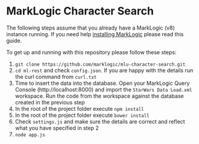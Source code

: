 # MarkLogic Character Search

The following steps assume that you already have a MarkLogic (v8) instance running. If you need help [installing MarkLogic](http://docs.marklogic.com/guide/installation/procedures#id_28962) please read this guide.

To get up and running with this repository please follow these steps:

1. `git clone https://github.com/marklogic/mlu-character-search.git`
2. `cd ml-rest` and check `config.json`. If you are happy with the details run the curl command from `curl.txt`
3. Time to insert the data into the database. Open your MarkLogic Query Console (http://localhost:8000) and import the `StarWars Data Load.xml` workspace. Run the code from the workspace against the database created in the previous step
4. In the root of the project folder execute `npm install`
5. In the root of the project folder execute `bower install`
6. Check `settings.js` and make sure the details are correct and reflect what you have specified in step 2
7. `node app.js`
